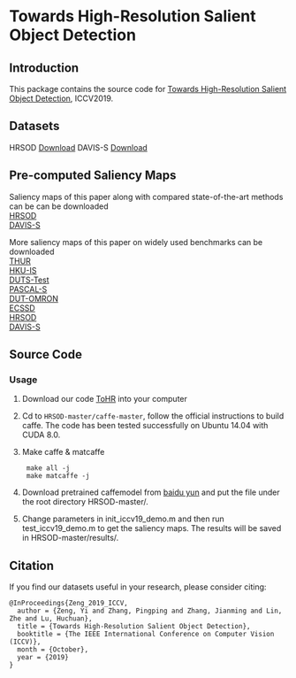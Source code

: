 # Towards High-Resolution Salient Object Detection
## Introduction
This package contains the source code for [Towards High-Resolution Salient Object Detection](https://drive.google.com/open?id=15o-Fel0BSyNulGoptrxfHR0t22qMHlTr), ICCV2019.
## Datasets 
HRSOD [Download](https://drive.google.com/open?id=1bmDGlkzqHoduNigi_GO4Qy9sA9sIaZcY)
DAVIS-S [Download](https://drive.google.com/open?id=1q1H7yoITLS6i2n-PhgYMIxLdjyhge5AR)
## Pre-computed Saliency Maps
Saliency maps of this paper along with compared state-of-the-art methods can be can be downloaded   
[HRSOD](https://drive.google.com/open?id=1Ch0byKXXFqE5IgP9TDMYLAe04q7z2SdD)  
[DAVIS-S](https://drive.google.com/open?id=1l7bUlc5H3Q4Z4srkpX8uf6tGD2o4JnrI)  

More saliency maps of this paper on widely used benchmarks can be downloaded   
[THUR](https://pan.baidu.com/s/1ZcI9Z9cQevdf-UFnsxihqA)  
[HKU-IS](https://pan.baidu.com/s/1dA1rsu20-rDtVTNJphQ-lw)   
[DUTS-Test](https://pan.baidu.com/s/11oyy-Y-IGpUlCXxyenzO5w)   
[PASCAL-S](https://pan.baidu.com/s/1n61Kcxlq9wnypnd1B9xdsw)   
[DUT-OMRON](https://pan.baidu.com/s/1RM84W1GqjO4_hpneYT7vJw)   
[ECSSD](https://pan.baidu.com/s/1_SF1DJu6qlMwW8TyB8w5FA)   
[HRSOD](https://pan.baidu.com/s/1-QhCX9QAmAO9zMYjShjIdA)   
[DAVIS-S](https://pan.baidu.com/s/1v8KA6vWh9P0le4hz9jedZQ)  

## Source Code
### Usage
1. Download our code [ToHR](https://pan.baidu.com/s/1auM0xI1Lgf85IQlcQzpygQ) into your computer 

2. Cd to ``HRSOD-master/caffe-master``, follow the official instructions to build caffe. The code has been tested successfully on Ubuntu 14.04 with CUDA 8.0.

3. Make caffe & matcaffe  

        make all -j  
        make matcaffe -j  
    
4. Download pretrained caffemodel from [baidu yun](https://pan.baidu.com/s/1nATblFyypAx_3U5kAnCevg#list/path=%2F) and put the file under the root directory HRSOD-master/.

5. Change parameters in init_iccv19_demo.m and then run test_iccv19_demo.m to get the saliency maps. The results will be saved in HRSOD-master/results/.
## Citation
If you find our datasets useful in your research, please consider citing:

    @InProceedings{Zeng_2019_ICCV,
      author = {Zeng, Yi and Zhang, Pingping and Zhang, Jianming and Lin, Zhe and Lu, Huchuan},
      title = {Towards High-Resolution Salient Object Detection},
      booktitle = {The IEEE International Conference on Computer Vision (ICCV)},
      month = {October},
      year = {2019}
    }
